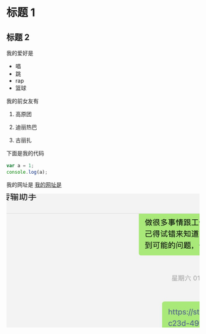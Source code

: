 # 标题 1

## 标题 2

我的爱好是

- 唱
- 跳
- rap
- 篮球

我的前女友有

1. 高原团

2. 迪丽热巴

3. 古丽扎

下面是我的代码

```javascript
var a = 1;
console.log(a);
```

我的网址是 [我的网址是](https://www.baidu.com)

![一张图片](1.jpeg)
